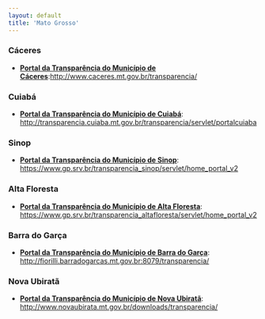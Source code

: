 ```yaml
---
layout: default
title: 'Mato Grosso'
---
```


### Cáceres

-   **[Portal da Transparência do Município de Cáceres](http://www.caceres.mt.gov.br/transparencia/)**:http://www.caceres.mt.gov.br/transparencia/

### Cuiabá

-   **[Portal da Transparência do Município de Cuiabá](http://transparencia.cuiaba.mt.gov.br/transparencia/servlet/portalcuiaba)**: http://transparencia.cuiaba.mt.gov.br/transparencia/servlet/portalcuiaba

### Sinop

-   **[Portal da Transparência do Município de Sinop](https://www.gp.srv.br/transparencia_sinop/servlet/home_portal_v2)**: https://www.gp.srv.br/transparencia_sinop/servlet/home_portal_v2

### Alta Floresta

-   **[Portal da Transparência do Município de Alta Floresta](https://www.gp.srv.br/transparencia_altafloresta/servlet/home_portal_v2)**: https://www.gp.srv.br/transparencia_altafloresta/servlet/home_portal_v2

### Barra do Garça

-   **[Portal da Transparência do Município de Barra do Garça](http://fiorilli.barradogarcas.mt.gov.br:8079/transparencia/)**: http://fiorilli.barradogarcas.mt.gov.br:8079/transparencia/

### Nova Ubiratã

-   **[Portal da Transparência do Município de Nova Ubiratã](http://www.novaubirata.mt.gov.br/downloads/transparencia/)**: http://www.novaubirata.mt.gov.br/downloads/transparencia/
